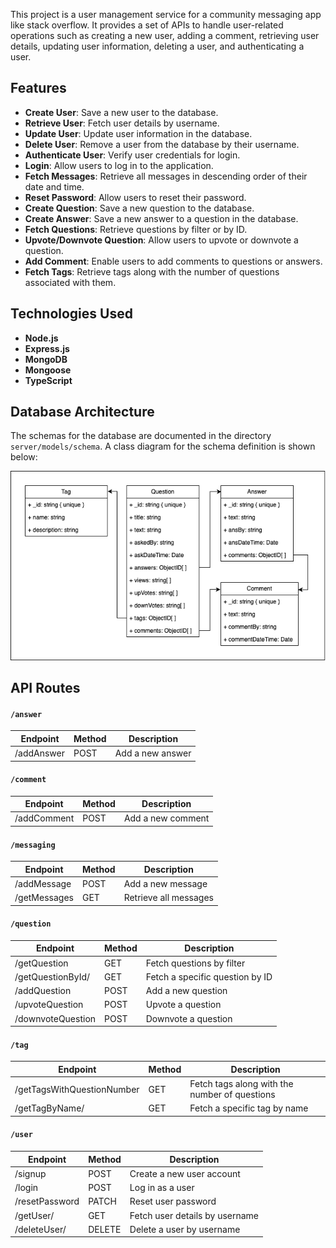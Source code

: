This project is a user management service for a community messaging app like stack overflow. It provides a set of APIs to handle user-related operations such as creating a new user, adding a comment, retrieving user details, updating user information, deleting a user, and authenticating a user.

## Features

- **Create User**: Save a new user to the database.
- **Retrieve User**: Fetch user details by username.
- **Update User**: Update user information in the database.
- **Delete User**: Remove a user from the database by their username.
- **Authenticate User**: Verify user credentials for login.
- **Login**: Allow users to log in to the application.
- **Fetch Messages**: Retrieve all messages in descending order of their date and time.
- **Reset Password**: Allow users to reset their password.
- **Create Question**: Save a new question to the database.
- **Create Answer**: Save a new answer to a question in the database.
- **Fetch Questions**: Retrieve questions by filter or by ID.
- **Upvote/Downvote Question**: Allow users to upvote or downvote a question.
- **Add Comment**: Enable users to add comments to questions or answers.
- **Fetch Tags**: Retrieve tags along with the number of questions associated with them.

## Technologies Used

- **Node.js**
- **Express.js**
- **MongoDB**
- **Mongoose**
- **TypeScript**

## Database Architecture

The schemas for the database are documented in the directory `server/models/schema`.
A class diagram for the schema definition is shown below:

![Class Diagram](class-diagram.png)

## API Routes

#### `/answer`

| Endpoint   | Method | Description      |
| ---------- | ------ | ---------------- |
| /addAnswer | POST   | Add a new answer |

#### `/comment`

| Endpoint    | Method | Description       |
| ----------- | ------ | ----------------- |
| /addComment | POST   | Add a new comment |

#### `/messaging`

| Endpoint     | Method | Description           |
| ------------ | ------ | --------------------- |
| /addMessage  | POST   | Add a new message     |
| /getMessages | GET    | Retrieve all messages |

#### `/question`

| Endpoint          | Method | Description                     |
| ----------------- | ------ | ------------------------------- |
| /getQuestion      | GET    | Fetch questions by filter       |
| /getQuestionById/ | GET    | Fetch a specific question by ID |
| /addQuestion      | POST   | Add a new question              |
| /upvoteQuestion   | POST   | Upvote a question               |
| /downvoteQuestion | POST   | Downvote a question             |

#### `/tag`

| Endpoint                   | Method | Description                                   |
| -------------------------- | ------ | --------------------------------------------- |
| /getTagsWithQuestionNumber | GET    | Fetch tags along with the number of questions |
| /getTagByName/             | GET    | Fetch a specific tag by name                  |

#### `/user`

| Endpoint       | Method | Description                    |
| -------------- | ------ | ------------------------------ |
| /signup        | POST   | Create a new user account      |
| /login         | POST   | Log in as a user               |
| /resetPassword | PATCH  | Reset user password            |
| /getUser/      | GET    | Fetch user details by username |
| /deleteUser/   | DELETE | Delete a user by username      |
